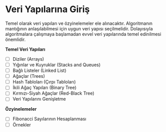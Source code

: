 # Veri Yapılarına Giriş

Temel olarak veri yapıları ve özyinelemeler ele alınacaktır. Algoritmanın mantığının anlaşılabilmesi için uygun veri yapısı seçilmelidir. Dolayısıyla algoritmalara çalışmaya başlamadan evvel veri yapılarında temel edinilmesi önemlidir.

**Temel Veri Yapıları**
 - [ ] Diziler (Arrays)
 - [ ] Yığınlar ve Kuyruklar (Stacks and Queues)
 - [ ] Bağlı Listeler (Linked List)
 - [ ] Ağaçlar (Trees)
 - [ ] Hash Tabloları (Çırpı Tabloları)
 - [ ] İkili Ağaç Yapıları (Binary Tree)
 - [ ] Kırmızı-Siyah Ağaçlar (Red-Black Tree)
 - [ ] Veri Yapılarını Genişletme
 
 **Özyinelemeler**
 
 - [ ] Fibonacci Sayılarının Hesaplanması
 - [ ] Örnekler
